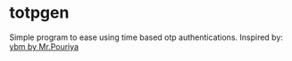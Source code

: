 # totpgen
Simple program to ease using time based otp authentications.
Inspired by: [ybm by Mr.Pouriya](https://github.com/pouriya/ybm)
